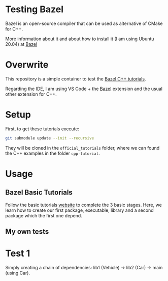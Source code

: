 # Testing Bazel

Bazel is an open-source compiler that can be used as alternative of CMake for C++.

More information about it and about how to install it (I am using Ubuntu 20.04) at [Bazel](https://bazel.build/start)

# Overwrite

This repository is a simple container to test the [Bazel C++ tutorials](https://bazel.build/start/cpp).

Regarding the IDE, I am using VS Code + the [Bazel](https://marketplace.visualstudio.com/items?itemName=BazelBuild.vscode-bazel) extension and the usual other extension for C++.

# Setup

First, to get these tutorials execute:

```bash
git submodule update --init --recursive
```

They will be cloned in the `official_tutorials` folder, where we can found the C++ examples in the folder `cpp-tutorial`.

# Usage

## Bazel Basic Tutorials

Follow the basic tutorials [website](https://bazel.build/start/cpp) to complete the 3 basic stages. Here, we learn how to create our first package, executable, library and a second package which the first one depend.

## My own tests

# Test 1

Simply creating a chain of dependencies: lib1 (Vehicle) -> lib2 (Car) -> main (using Car).



